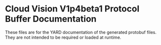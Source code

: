 # Cloud Vision V1p4beta1 Protocol Buffer Documentation

These files are for the YARD documentation of the generated protobuf files.
They are not intended to be required or loaded at runtime.
